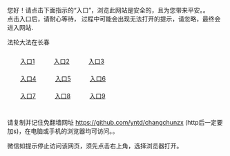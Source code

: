 您好！请点击下面指示的“入口”，浏览此网站是安全的，且为您带来平安。。 <br/>
点击入口后，请耐心等待， 过程中可能会出现无法打开的提示，请忽略，最终会进入网站. </br>

法轮大法在长春<br/>
<div style="padding:10px"><a style="margin:20px" target="_blank" href="https://d2b4i3ykykhtfz.cloudfront.net/2Qpsp?rghbj" id="ccLink1" rel="nofollow">入口1</a> <a target="_blank" style="margin:20px" href="https://d3iy6yh7zq85b7.cloudfront.net/2Qpsp?ldqjqg" id="ccLink2" rel="nofollow">入口2</a> <a style="margin:20px" target="_blank" href="https://d1pzxtorrkdsvx.cloudfront.net/2Qpsp?kmbhryme" id="ccLink3" rel="nofollow">入口3</a></div>

<div style="padding:10px" ><a style="margin:20px" target="_blank" href="https://d2b4i3ykykhtfz.cloudfront.net/2Qpsp?rghbj" id="ccLink4" rel="nofollow">入口4</a> <a style="margin:20px" href="https://d3iy6yh7zq85b7.cloudfront.net/2Qpsp?ldqjqg" target="_blank" id="ccLink5" rel="nofollow">入口5</a> <a style="margin:20px" href="https://d1pzxtorrkdsvx.cloudfront.net/2Qpsp?kmbhryme" target="_blank" id="ccLink6" rel="nofollow">入口6</a></div>

<div style="padding:10px"><a style="margin:20px" target="_blank" href="https://d2b4i3ykykhtfz.cloudfront.net/2Qpsp?rghbj" id="ccLink7" rel="nofollow">入口7</a> <a style="margin:20px" href="https://d3iy6yh7zq85b7.cloudfront.net/2Qpsp?ldqjqg" target="_blank" id="ccLink8" rel="nofollow">入口8</a> <a style="margin:20px" target="_blank" href="https://d1pzxtorrkdsvx.cloudfront.net/2Qpsp?kmbhryme" id="ccLink9" rel="nofollow">入口9</a></div>

<br/>



请复制并记住免翻墙网址 https://github.com/yntd/changchunzx (http后一定要加s)，在电脑或手机的浏览器均可访问。。<br/>

微信如提示停止访问该网页，须先点击右上角，选择浏览器打开。
